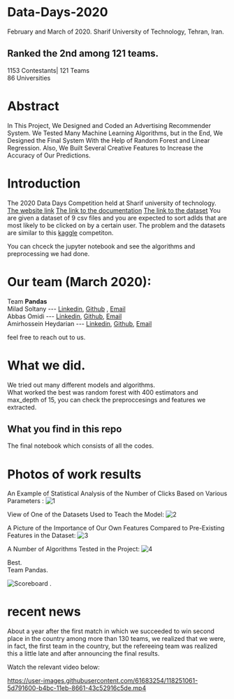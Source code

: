 # Data-Days-2020
February and March of 2020.
Sharif University of Technology, Tehran, Iran.
## Ranked the 2nd among 121 teams.
1153 Contestants|
121 Teams\
86 Universities

# Abstract

In This Project, We Designed and Coded an Advertising Recommender System. We Tested Many Machine Learning Algorithms, but in the End, We Designed the Final System With the Help of Random Forest and Linear Regression. Also, We Built Several Creative Features to Increase the Accuracy of Our Predictions.

# Introduction
The 2020 Data Days Competition held at Sharif university of technology.
[The website link](https://datadays.sharif.edu)
[The link to the documentation](https://docs.google.com/document/d/1ov2xxVM1ZBHk2K3RJqDM2A-9xnyHlfh9dpCY5p_F_L8/edit#)
[The link to the dataset](https://drive.google.com/file/d/14szOHDbSmd17DXn6Iypb_NU5Ck3rktIX/view)
You are given a dataset of 9 csv files and you are expected to sort adIds that are most likely to be clicked on by a certain user.
The problem and the datasets are similar to this [kaggle](https://www.kaggle.com/c/outbrain-click-prediction/data) competiton.

You can chceck the jupyter notebook and see the algorithms and preprocessing we had done.

# Our team (March 2020):
Team **Pandas**\
Milad Soltany --- [Linkedin](https://www.linkedin.com/in/milad-soltany/), [Github](https://github.com/miladsoltany) , [Email](mailto:soltany.m.99@gmail.com)\
Abbas Omidi --- [Linkedin](https://www.linkedin.com/in/abbasomidi77/), [Github](https://github.com/abbasomidi77), [Email](mailto:abbasomidi77@gmail.com)\
Amirhossein Heydarian ---  [Linkedin](https://www.linkedin.com/in/amirhosseinh77/), [Github](https://github.com/amirhosseinh77), [Email](mailto:amirhossein4633@gmail.com )

feel free to reach out to us.

# What we did.
We tried out many different models and algorithms.\
What worked the best was random forest with 400 estimators and max_depth of 15, you can check the preproccesings and features we extracted.

## What you find in this repo
The final notebook which consists of all the codes.

# Photos of work results
An Example of Statistical Analysis of the Number of Clicks Based on Various Parameters :
![1](https://user-images.githubusercontent.com/61683254/121142740-8d180580-c851-11eb-9cb1-dd3f93b6cc53.PNG)

View of One of the Datasets Used to Teach the Model:
![2](https://user-images.githubusercontent.com/61683254/121142923-b89af000-c851-11eb-9e99-f5cdf22083ef.PNG)

A Picture of the Importance of Our Own Features Compared to Pre-Existing Features in the Dataset:
![3](https://user-images.githubusercontent.com/61683254/121143164-fc8df500-c851-11eb-91bf-779c806a3af3.PNG)

A Number of Algorithms Tested in the Project:
![4](https://user-images.githubusercontent.com/61683254/121143261-1c251d80-c852-11eb-93a3-067de91f3614.PNG)



Best.\
Team Pandas.

![Scoreboard](https://github.com/miladsoltany/Data-Days-2020/raw/master/Scoreboard.jpg)
.
# recent news
About a year after the first match in which we succeeded to win second place in the country among more than 130 teams, we realized that we were, in fact, the first team in the country, but the refereeing team was realized this a little late and after announcing the final results.

Watch the relevant video below:


https://user-images.githubusercontent.com/61683254/118251061-5d791600-b4bc-11eb-8661-43c52916c5de.mp4

